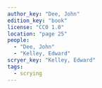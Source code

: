```yaml
---
author_key: "Dee, John"
edition_key: "book"
license: "CC0 1.0"
location: "page 25"
people:
  - "Dee, John"
  - "Kelley, Edward"
scryer_key: "Kelley, Edward"
tags:
  - scrying
---
```


